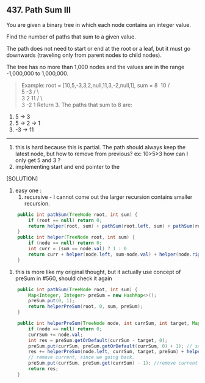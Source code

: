 ## 437. Path Sum III

You are given a binary tree in which each node contains an integer value.

Find the number of paths that sum to a given value.

The path does not need to start or end at the root or a leaf, but it must go downwards (traveling only from parent nodes to child nodes).

The tree has no more than 1,000 nodes and the values are in the range -1,000,000 to 1,000,000.

>Example:
root = [10,5,-3,3,2,null,11,3,-2,null,1], sum = 8
 ​     10
 ​    /  \
    5   -3
   / \    \
  3   2   11
 / \   \
3  -2   1
Return 3. The paths that sum to 8 are:
1.  5 -> 3
2.  5 -> 2 -> 1
3. -3 -> 11

---

1. this is hard because this is partial. The path should always keep the latest node, but how to remove from previous? ex: 10>5>3 how can I only get 5 and 3 ?
2. implementing start and end pointer to the 

[SOLUTION]
1. easy one :
   1. recursive - I cannot come out the larger recursion contains smaller recursion.

```java
    public int pathSum(TreeNode root, int sum) {
        if (root == null) return 0;
        return helper(root, sum) + pathSum(root.left, sum) + pathSum(root.right, sum);
    }
    public int helper(TreeNode root, int sum) {
        if (node == null) return 0;
        int curr = (sum == node.val) ? 1 : 0
        return curr + helper(node.left, sum-node.val) + helper(node.right, sum-node.val);
    }
```

1. this is more like my original thought, but it actually use concept of preSum in #560, should check it again

```java
    public int pathSum(TreeNode root, int sum) {
        Map<Integer, Integer> preSum = new HashMap<>();
        preSum.put(0, 1);
        return helperPreSum(root, 0, sum, preSum);
    }

    public int helperPreSum(TreeNode node, int currSum, int target, Map<Integer,Integer> preSum) {
        if (node == null) return 0;
        currSum += node.val;
        int res = preSum.getOrDefault(currSum - target, 0);
        preSum.put(currSum, preSum.getOrDefault(currSum, 0) + 1); // save current sum to this map
        res += helperPreSum(node.left, currSum, target, preSum) + helperPreSum(node.right, currSum, target, preSum);
        // remove current, since we going back.
        preSum.put(currSum, preSum.get(currSum) - 1); //remove current sum to map since we only have one map. like backtracing.
        return res;
    }
```

